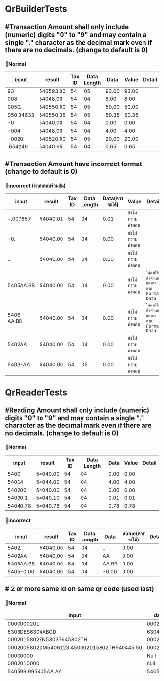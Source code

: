 # QrBuilderTests

## #Transaction Amount shall only include (numeric) digits "0" to "9" and may contain a single "." character as the decimal mark even if there are no decimals. (change to default is 0)
### 📌Normal
input|result | Tax ID | Data Length| Data|Value|Detail|
--- | --- | --- | --- | --- | --- | --- | 
93| 540593.00| 54|05|93.00|93.00
008| 54048.00| 54|04|8.00|8.00
0050.| 540550.00|54|05|50.00|50.00|
050.34633| 540550.35|54|05|50.35|50.35|
-0| 54040.00| 54|04|0.00|0.00|
-004| 54048.00| 54|04|4.00|4.00|
-0020.| 540520.00|54|05|20.00|20.00|
.654246| 54040.65|54|04|0.65|0.65|


## #Transaction Amount have incorrect format (change to default is 0)

### 📌incorrect (หาคำตอบร่วมกัน)

input|result | Tax ID | Data Length| Data(ควรจะได้)|Value |Detail|
--- | --- | --- | --- | --- | ---|  ---| 
-.007657| 54040.01|54|04|0.01|ยังไม่ทราบคำตอบ|
-0..| 54040.00|54|04|0.00|ยังไม่ทราบคำตอบ|
..| 54040.00|54|04|0.00|ยังไม่ทราบคำตอบ
5405AA.BB| 54040.00|54|04|0.00|ยังไม่ทราบคำตอบ|`ใส่ค่าที่ใช่ตัวตัวเลข แต่ตรงตาม Format Data`|
5406-AA.BB| 54040.00|54|04|0.00|ยังไม่ทราบคำตอบ|`ใส่ค่าที่ใช่ตัวตัวเลข แต่ตรงตาม Format Data`|
5402AA| 54040.00|54|04|0.00|ยังไม่ทราบคำตอบ|
5403-AA| 54040.00|54|05|0.00|ยังไม่ทราบคำตอบ|


 # QrReaderTests

## #Reading Amount shall only include (numeric) digits "0" to "9" and may contain a single "." character as the decimal mark even if there are no decimals. (change to default is 0)

###  📌Normal

input|result | Tax ID | Data Length| Data|Value|Detail|
--- | --- | --- | --- | --- | --- |--- |
5400| 54040.00| 54 | 04 | 0.00 | 0.00 |  
54014| 54044.00| 54 | 04 | 4.00 | 4.00  | 
540200| 54040.00| 54 | 04 | 0.00 | 0.00 | 
54030.1| 54040.10| 54 | 04 | 0.01 | 0.01 | 
54040.78| 54040.78| 54 | 04 | 0.78 | 0.78 | 



### 📌incorrect
input|result | Tax ID | Data Length| Data|Value(ควรจะได้)|Detail|
--- | --- | --- | --- | --- | --- | --- | 
5402..| 54040.00| 54 | 04 | .. | 0.00| 
5402AA| 54040.00| 54 | 04 | AA | 0.00 | 
5405AA.BB| 54040.00| 54 | 04 |AA.BB | 0.00 | 
5405-0.00| 54040.00| 54 | 04 | -0.00 | 0.00| 


## # 2 or more same id on same qr code (used last)

###  📌Normal
input|data1 |  data2 | data3 | data4|data5|data6|
--- | --- | --- | --- | --- | --- | --- |
0000000201| 000201 | --- | --- | --- | --- | --- |
6303DES6304ABCD|6304ABCD | --- | --- | --- | --- | --- |
0002015802EN53037645802TH | 000201 | 5303764 | 5802TH |--- | --- | --- | 
0002005802DM5406123.450002015802TH540445.50 | 000201 | 5802TH | 540445.50 | --- | --- | --- |
00000000| Null | --- | --- | --- | --- | --- |`0000 ไม่มีดาต้า`
0002010000| null| --- | --- | --- | --- | --- |`0000 ไม่มีดาต้า`
540599.995405AA.AA|5405AA.AA| --- | --- | --- |--- | --- |`5405AA.AA data ตัวหลังผิด`